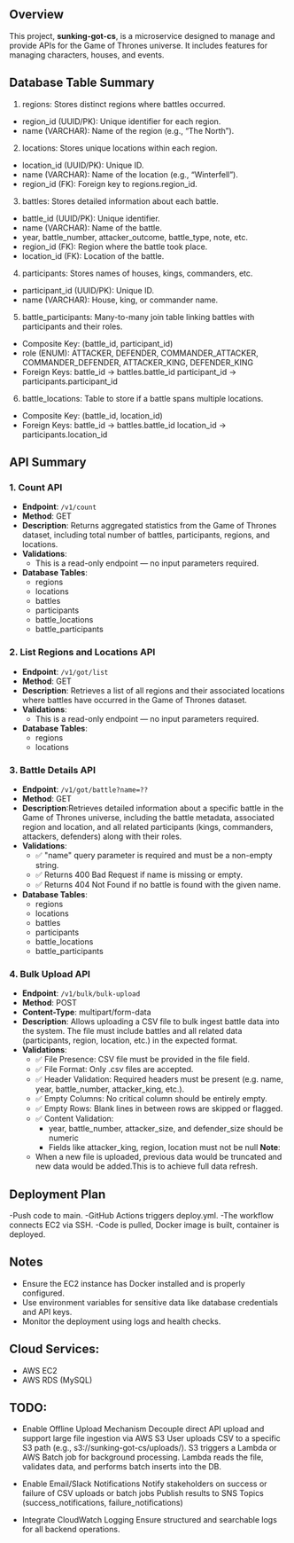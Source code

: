 ## Overview

This project, **sunking-got-cs**, is a microservice designed to manage and provide APIs for the Game of Thrones universe. It includes features for managing characters, houses, and events.

## Database Table Summary
1. regions: Stores distinct regions where battles occurred.
- region_id (UUID/PK): Unique identifier for each region.
- name (VARCHAR): Name of the region (e.g., “The North”).

2. locations: Stores unique locations within each region.
- location_id (UUID/PK): Unique ID.
- name (VARCHAR): Name of the location (e.g., “Winterfell”).
- region_id (FK): Foreign key to regions.region_id.

3. battles: Stores detailed information about each battle.
- battle_id (UUID/PK): Unique identifier.
- name (VARCHAR): Name of the battle.
- year, battle_number, attacker_outcome, battle_type, note, etc.
- region_id (FK): Region where the battle took place.
- location_id (FK): Location of the battle.

4. participants: Stores names of houses, kings, commanders, etc.
- participant_id (UUID/PK): Unique ID.
- name (VARCHAR): House, king, or commander name.

5. battle_participants: Many-to-many join table linking battles with participants and their roles.
- Composite Key: (battle_id, participant_id)
- role (ENUM): ATTACKER, DEFENDER, COMMANDER_ATTACKER, COMMANDER_DEFENDER, ATTACKER_KING, DEFENDER_KING
- Foreign Keys:
    battle_id → battles.battle_id
    participant_id → participants.participant_id

6. battle_locations: Table to store if a battle spans multiple locations.
- Composite Key: (battle_id, location_id)
- Foreign Keys:
    battle_id → battles.battle_id
    location_id → participants.location_id

## API Summary
### 1. **Count API**
- **Endpoint**: `/v1/count`
- **Method**: GET
- **Description**: Returns aggregated statistics from the Game of Thrones dataset, including total number of battles, participants, regions, and locations.
- **Validations**:
    - This is a read-only endpoint — no input parameters required.
- **Database Tables**:
    - regions
    - locations
    - battles
    - participants
    - battle_locations
    - battle_participants


### 2. **List Regions and Locations API**
- **Endpoint**: `/v1/got/list`
- **Method**: GET
- **Description**: Retrieves a list of all regions and their associated locations where battles have occurred in the Game of Thrones dataset.
- **Validations**:
    - This is a read-only endpoint — no input parameters required.
- **Database Tables**:
    - regions
    - locations

### 3. **Battle Details API**
- **Endpoint**: `/v1/got/battle?name=??`
- **Method**: GET
- **Description**:Retrieves detailed information about a specific battle in the Game of Thrones universe, including the battle metadata, associated region and location, and all related participants (kings, commanders, attackers, defenders) along with their roles.
- **Validations**:
    - ✅ "name" query parameter is required and must be a non-empty string.
    - ✅ Returns 400 Bad Request if name is missing or empty.
    - ✅ Returns 404 Not Found if no battle is found with the given name.
- **Database Tables**:
    - regions
    - locations
    - battles
    - participants
    - battle_locations
    - battle_participants

### 4. **Bulk Upload API**
- **Endpoint**: `/v1/bulk/bulk-upload`
- **Method**: POST
- **Content-Type**: multipart/form-data
- **Description**: Allows uploading a CSV file to bulk ingest battle data into the system. The file must include battles and all related data (participants, region, location, etc.) in the expected format.
- **Validations**:
    - ✅ File Presence: CSV file must be provided in the file field.
    - ✅ File Format: Only .csv files are accepted.
    - ✅ Header Validation: Required headers must be present (e.g. name, year, battle_number, attacker_king, etc.).
    - ✅ Empty Columns: No critical column should be entirely empty.
    - ✅ Empty Rows: Blank lines in between rows are skipped or flagged.
    - ✅ Content Validation:
        - year, battle_number, attacker_size, and defender_size should be numeric
        - Fields like attacker_king, region, location must not be null
**Note**:
    - When a new file is uploaded, previous data would be truncated and new data would be added.This is to achieve full data refresh. 

## Deployment Plan
   -Push code to main.
   -GitHub Actions triggers deploy.yml.
   -The workflow connects EC2 via SSH.
   -Code is pulled, Docker image is built, container is deployed.

## Notes
- Ensure the EC2 instance has Docker installed and is properly configured.
- Use environment variables for sensitive data like database credentials and API keys.
- Monitor the deployment using logs and health checks.


## Cloud Services:
- AWS EC2
- AWS RDS (MySQL)


## TODO:
- Enable Offline Upload Mechanism
    Decouple direct API upload and support large file ingestion via AWS S3
    User uploads CSV to a specific S3 path (e.g., s3://sunking-got-cs/uploads/).
    S3 triggers a Lambda or AWS Batch job for background processing.
    Lambda reads the file, validates data, and performs batch inserts into the DB.

- Enable Email/Slack Notifications
    Notify stakeholders on success or failure of CSV uploads or batch jobs
    Publish results to SNS Topics (success_notifications, failure_notifications)

- Integrate CloudWatch Logging
    Ensure structured and searchable logs for all backend operations.
    
